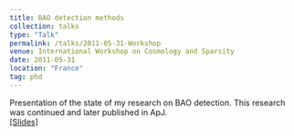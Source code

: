 ```yaml
---
title: BAO detection methods
collection: talks
type: "Talk"
permalink: /talks/2011-05-31-Workshop
venue: International Workshop on Cosmology and Sparsity
date: 2011-05-31
location: "France"
tag: phd
---
```


Presentation of the state of my research on BAO detection. This research was continued and later published in ApJ.<br>
[[Slides]](/files/2011-05-31-Workshop.pdf)<br><br>

